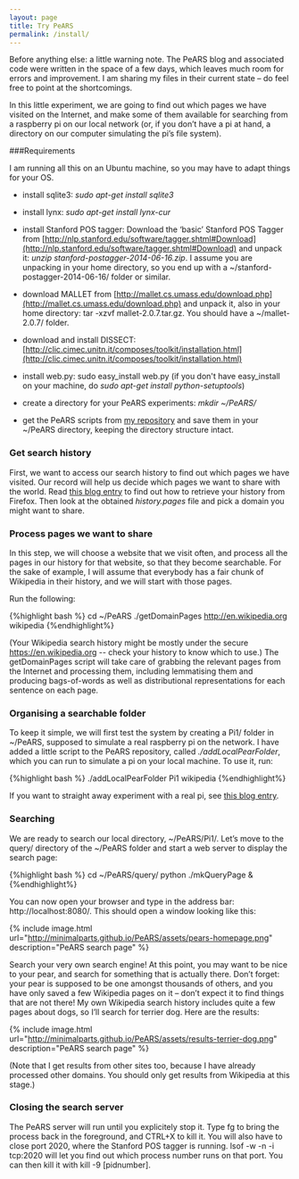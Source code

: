 ```yaml
---
layout: page
title: Try PeARS
permalink: /install/
---
```


Before anything else: a little warning note. The PeARS blog and associated code were written in the space of a few days, which leaves much room for errors and improvement. I am sharing my files in their current state – do feel free to point at the shortcomings.

In this little experiment, we are going to find out which pages we have visited on the Internet, and make some of them available for searching from a raspberry pi on our local network (or, if you don’t have a pi at hand, a directory on our computer simulating the pi’s file system).

###Requirements

I am running all this on an Ubuntu machine, so you may have to adapt things for your OS.

*    install sqlite3: *sudo apt-get install sqlite3*

*    install lynx: *sudo apt-get install lynx-cur*

*    install Stanford POS tagger: Download the ‘basic’ Stanford POS Tagger from [http://nlp.stanford.edu/software/tagger.shtml#Download](http://nlp.stanford.edu/software/tagger.shtml#Download) and unpack it: *unzip stanford-postagger-2014-06-16.zip*. I assume you are unpacking in your home directory, so you end up with a ~/stanford-postagger-2014-06-16/ folder or similar.

*    download MALLET from [http://mallet.cs.umass.edu/download.php](http://mallet.cs.umass.edu/download.php) and unpack it, also in your home directory: tar -xzvf mallet-2.0.7.tar.gz. You should have a ~/mallet-2.0.7/ folder.

*    download and install DISSECT: [http://clic.cimec.unitn.it/composes/toolkit/installation.html](http://clic.cimec.unitn.it/composes/toolkit/installation.html)

*    install web.py: sudo easy_install web.py (if you don't have easy_install on your machine, do *sudo apt-get install python-setuptools*)

*    create a directory for your PeARS experiments: *mkdir ~/PeARS/*

*    get the PeARS scripts from [my repository](https://github.com/minimalparts/PeARS) and save them in your ~/PeARS directory, keeping the directory structure intact.

### Get search history

First, we want to access our search history to find out which pages we have visited. Our record will help us decide which pages we want to share with the world. Read [this blog entry](http://minimalparts.github.io/PeARS/2014/07/13/retrieving-browsing-history/) to find out how to retrieve your history from Firefox. Then look at the obtained *history.pages* file and pick a domain you might want to share.

### Process pages we want to share

In this step, we will choose a website that we visit often, and process all the pages in our history for that website, so that they become searchable. For the sake of example, I will assume that everybody has a fair chunk of Wikipedia in their history, and we will start with those pages.

Run the following:


{%highlight bash %}
cd ~/PeARS
./getDomainPages http://en.wikipedia.org wikipedia
{%endhighlight%}

(Your Wikipedia search history might be mostly under the secure https://en.wikipedia.org -- check your history to know which to use.) The getDomainPages script will take care of grabbing the relevant pages from the Internet and processing them, including lemmatising them and producing bags-of-words as well as distributional representations for each sentence on each page.

### Organising a searchable folder

To keep it simple, we will first test the system by creating a Pi1/ folder in ~/PeARS, supposed to simulate a real raspberry pi on the network. I have added a little script to the PeARS repository, called *./addLocalPearFolder*, which you can run to simulate a pi on your local machine. To use it, run:

{%highlight bash %}
./addLocalPearFolder Pi1 wikipedia
{%endhighlight%}

If you want to straight away experiment with a real pi, see [this blog entry](http://minimalparts.github.io/PeARS/2014/07/21/set-up-pi-server/).

### Searching

We are ready to search our local directory, ~/PeARS/Pi1/. Let’s move to the query/ directory of the ~/PeARS folder and start a web server to display the search page:

{%highlight bash %}
cd ~/PeARS/query/
python ./mkQueryPage &
{%endhighlight%}

You can now open your browser and type in the address bar: http://localhost:8080/. This should open a window looking like this:

{% include image.html url="http://minimalparts.github.io/PeARS/assets/pears-homepage.png" description="PeARS search page" %} 

Search your very own search engine! At this point, you may want to be nice to your pear, and search for something that is actually there. Don’t forget: your pear is supposed to be one amongst thousands of others, and you have only saved a few Wikipedia pages on it – don’t expect it to find things that are not there! My own Wikipedia search history includes quite a few pages about dogs, so I’ll search for terrier dog. Here are the results:

{% include image.html url="http://minimalparts.github.io/PeARS/assets/results-terrier-dog.png" description="PeARS search page" %} 

(Note that I get results from other sites too, because I have already processed other domains. You should only get results from Wikipedia at this stage.)

### Closing the search server

The PeARS server will run until you explicitely stop it. Type fg to bring the process back in the foreground, and CTRL+X to kill it. You will also have to close port 2020, where the Stanford POS tagger is running. lsof -w -n -i tcp:2020 will let you find out which process number runs on that port. You can then kill it with kill -9 [pidnumber].
